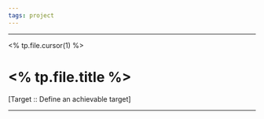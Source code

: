 ```yaml
---
tags: project
---
```

---
<% tp.file.cursor(1) %>
# <% tp.file.title %>
[Target :: Define an achievable target]

---